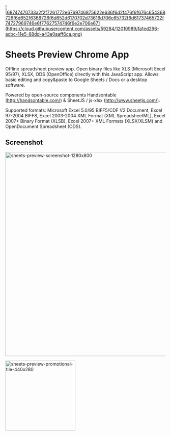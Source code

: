 <a target="_blank" href="https://chrome.google.com/webstore/detail/dhkfiidchiifiajblaonoemclfcmdmce">
![68747470733a2f2f7261772e6769746875622e636f6d2f476f6f676c654368726f6d652f6368726f6d652d6170702d73616d706c65732f6d61737465722f74727969746e6f77627574746f6e2e706e67](https://cloud.githubusercontent.com/assets/59284/12010989/fa1ed296-acbc-11e5-88dd-a43e0aaff6ca.png)</a>

Sheets Preview Chrome App
=========================

Offline spreadsheet preview app. Open binary files like XLS (Microsoft Excel 95/97), XLSX, ODS (OpenOffice) directly with this JavaScript app. Allows basic editing and copy&paste to Google Sheets / Docs or a desktop software.

Powered by open-source components Handsontable (http://handsontable.com/) & SheetJS / js-xlsx (http://www.sheetjs.com/).

Supported formats: Microsoft Excel 5.0/95 BIFF5/CDF V2 Document, Excel 97-2004 BIFF8, Excel 2003-2004 XML Format (XML SpreadsheetML), Excel 2007+ Binary Format (XLSB), Excel 2007+ XML Formats (XLSX/XLSM) and OpenDocument Spreadsheet (ODS).


Screenshot
----------
<img width="640" alt="sheets-preview-screenshot-1280x800" src="https://cloud.githubusercontent.com/assets/59284/12010969/6d2de34a-acbc-11e5-9b8e-734afeb01977.png">


<a target="_blank" href="https://chrome.google.com/webstore/detail/dhkfiidchiifiajblaonoemclfcmdmce"><img width="220" alt="sheets-preview-promotional-tile-440x280" src="https://cloud.githubusercontent.com/assets/59284/12010970/6f5d2784-acbc-11e5-9069-63e907401810.png"></a>
